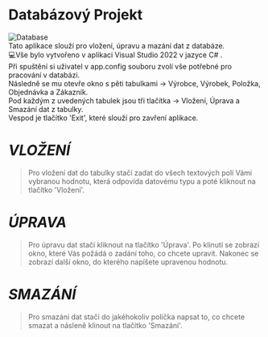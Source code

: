 # **Databázový Projekt**
![Database](https://user-images.githubusercontent.com/84340580/222165637-411cc718-ca2e-4bdb-866e-1f305e8edef4.png)<br/>
Tato aplikace slouží pro vložení, úpravu a mazání dat z databáze.<br/>
💻Vše bylo vytvořeno v aplikaci Visual Studio 2022 v jazyce C# .<br/>
Při spuštění si uživatel v app.config souboru zvolí vše potřebné pro pracování v databázi.<br/>
Následně se mu otevře okno s pěti tabulkami -> Výrobce, Výrobek, Položka, Objednávka a Zákazník.<br/>
Pod každým z uvedených tabulek jsou tři tlačítka -> Vložení, Úprava a Smazání dat z tabulky.<br/>
Vespod je tlačítko 'Exit', které slouží pro zavření aplikace.<br/>
# *VLOŽENÍ*
> Pro vložení dat do tabulky stačí zadat do všech textových polí Vámi vybranou hodnotu, která odpovída datovému typu a poté kliknout na tlačítko 'Vložení'.
# *ÚPRAVA*
> Pro úpravu dat stačí kliknout na tlačítko 'Úprava'. Po klinutí se zobrazí okno, které Vás požádá o zadání toho, co chcete upravit. Nakonec se zobrazí další okno, do kterého napíšete upravenou hodnotu.
# *SMAZÁNÍ*
> Pro smazání dat stačí do jakéhokoliv políčka napsat to, co chcete smazat a násleně klinout na tlačítko 'Smazání'.
